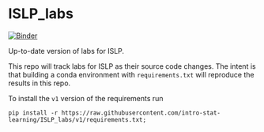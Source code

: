 # ISLP_labs

[![Binder](https://mybinder.org/badge_logo.svg)](https://mybinder.org/v2/gh/intro-stat-learning/ISLP_labs/v1)

Up-to-date version of labs for ISLP.

This repo will track labs for ISLP as their source code changes.  The
intent is that building a conda environment with
`requirements.txt`  will reproduce
the results in this repo.

To install the `v1` version of the requirements run

```
pip install -r https://raw.githubusercontent.com/intro-stat-learning/ISLP_labs/v1/requirements.txt;
```
